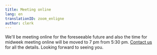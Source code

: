 ```yaml
---
title: Meeting online
lang: en
translationID: zoom_enligne
author: clerk
---
```

We'll be meeting online for the foreseeable future and also the time for midweek meeting online will be moved to 7 pm from 5:30 pm. [Contact us](/contact) for all the details. Looking forward to seeing you.
